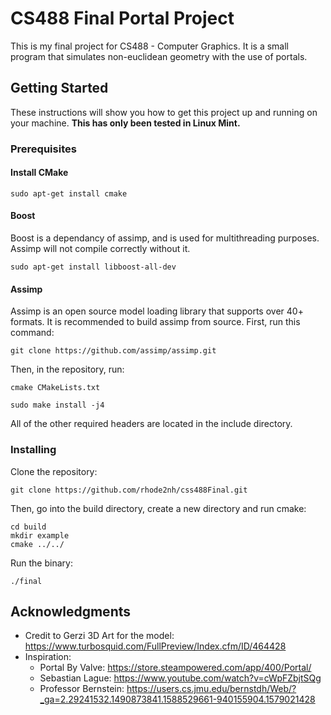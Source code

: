 # CS488 Final Portal Project

This is my final project for CS488 - Computer Graphics. It is a small program that simulates non-euclidean geometry with the use of portals.

## Getting Started

These instructions will show you how to get this project up and running on your machine. **This has only been tested in Linux Mint.**

### Prerequisites

#### Install CMake

```
sudo apt-get install cmake
```

#### Boost

Boost is a dependancy of assimp, and is used for multithreading purposes. Assimp will not compile correctly without it.

```
sudo apt-get install libboost-all-dev
```

#### Assimp

Assimp is an open source model loading library that supports over 40+ formats. 
It is recommended to build assimp from source. 
First, run this command:

```
git clone https://github.com/assimp/assimp.git
```

Then, in the repository, run:

```
cmake CMakeLists.txt
```
```
sudo make install -j4
```

All of the other required headers are located in the include directory.

### Installing

Clone the repository:

```
git clone https://github.com/rhode2nh/css488Final.git
```

Then, go into the build directory, create a new directory and run cmake:

```
cd build
mkdir example
cmake ../../
```

Run the binary:

```
./final
```


## Acknowledgments

* Credit to Gerzi 3D Art for the model: https://www.turbosquid.com/FullPreview/Index.cfm/ID/464428
* Inspiration:
  - Portal By Valve: https://store.steampowered.com/app/400/Portal/
  - Sebastian Lague: https://www.youtube.com/watch?v=cWpFZbjtSQg
  - Professor Bernstein: https://users.cs.jmu.edu/bernstdh/Web/?_ga=2.29241532.1490873841.1588529661-940155904.1579021428
